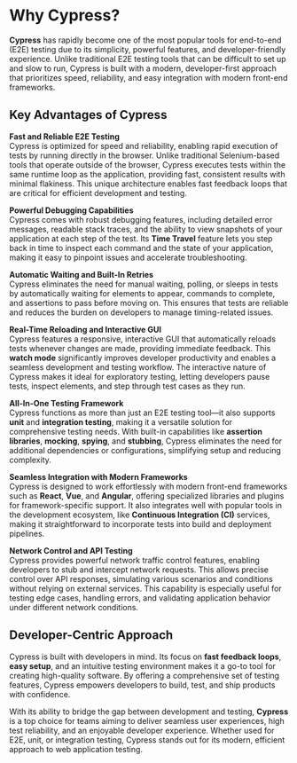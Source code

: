 # Why Cypress?

**Cypress** has rapidly become one of the most popular tools for end-to-end (E2E) testing due to its simplicity, powerful features, and developer-friendly experience. Unlike traditional E2E testing tools that can be difficult to set up and slow to run, Cypress is built with a modern, developer-first approach that prioritizes speed, reliability, and easy integration with modern front-end frameworks.

## Key Advantages of Cypress

**Fast and Reliable E2E Testing**  
Cypress is optimized for speed and reliability, enabling rapid execution of tests by running directly in the browser. Unlike traditional Selenium-based tools that operate outside of the browser, Cypress executes tests within the same runtime loop as the application, providing fast, consistent results with minimal flakiness. This unique architecture enables fast feedback loops that are critical for efficient development and testing.

**Powerful Debugging Capabilities**  
Cypress comes with robust debugging features, including detailed error messages, readable stack traces, and the ability to view snapshots of your application at each step of the test. Its **Time Travel** feature lets you step back in time to inspect each command and the state of your application, making it easy to pinpoint issues and accelerate troubleshooting.

**Automatic Waiting and Built-In Retries**  
Cypress eliminates the need for manual waiting, polling, or sleeps in tests by automatically waiting for elements to appear, commands to complete, and assertions to pass before moving on. This ensures that tests are reliable and reduces the burden on developers to manage timing-related issues.

**Real-Time Reloading and Interactive GUI**  
Cypress features a responsive, interactive GUI that automatically reloads tests whenever changes are made, providing immediate feedback. This **watch mode** significantly improves developer productivity and enables a seamless development and testing workflow. The interactive nature of Cypress makes it ideal for exploratory testing, letting developers pause tests, inspect elements, and step through test cases as they run.

**All-In-One Testing Framework**  
Cypress functions as more than just an E2E testing tool—it also supports **unit** and **integration testing**, making it a versatile solution for comprehensive testing needs. With built-in capabilities like **assertion libraries**, **mocking**, **spying**, and **stubbing**, Cypress eliminates the need for additional dependencies or configurations, simplifying setup and reducing complexity.

**Seamless Integration with Modern Frameworks**  
Cypress is designed to work effortlessly with modern front-end frameworks such as **React**, **Vue**, and **Angular**, offering specialized libraries and plugins for framework-specific support. It also integrates well with popular tools in the development ecosystem, like **Continuous Integration (CI)** services, making it straightforward to incorporate tests into build and deployment pipelines.

**Network Control and API Testing**  
Cypress provides powerful network traffic control features, enabling developers to stub and intercept network requests. This allows precise control over API responses, simulating various scenarios and conditions without relying on external services. This capability is especially useful for testing edge cases, handling errors, and validating application behavior under different network conditions.

## Developer-Centric Approach

Cypress is built with developers in mind. Its focus on **fast feedback loops**, **easy setup**, and an intuitive testing environment makes it a go-to tool for creating high-quality software. By offering a comprehensive set of testing features, Cypress empowers developers to build, test, and ship products with confidence.

With its ability to bridge the gap between development and testing, **Cypress** is a top choice for teams aiming to deliver seamless user experiences, high test reliability, and an enjoyable developer experience. Whether used for E2E, unit, or integration testing, Cypress stands out for its modern, efficient approach to web application testing.
